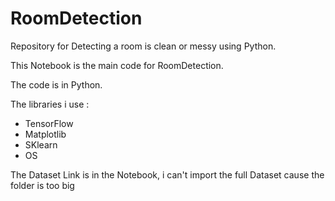 # RoomDetection
Repository for Detecting a room is clean or messy using Python.

This Notebook is the main code for RoomDetection.

The code is in Python.

The libraries i use :
- TensorFlow
- Matplotlib
- SKlearn
- OS

The Dataset Link is in the Notebook, i can't import the full
Dataset cause the folder is too big
